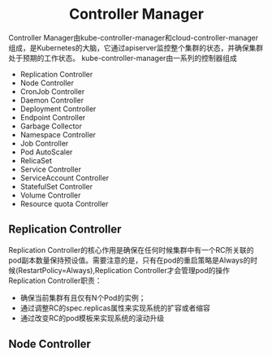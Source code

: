 # <center>Controller Manager
Controller Manager由kube-controller-manager和cloud-controller-manager组成，是Kubernetes的大脑，它通过apiserver监控整个集群的状态，并确保集群处于预期的工作状态。
kube-controller-manager由一系列的控制器组成  
- Replication Controller
- Node Controller
- CronJob Controller
- Daemon Controller
- Deployment Controller
- Endpoint Controller
- Garbage Collector
- Namespace Controller
- Job Controller
- Pod AutoScaler
- RelicaSet
- Service Controller
- ServiceAccount Controller
- StatefulSet Controller
- Volume Controller
- Resource quota Controller
## Replication Controller
Replication Controller的核心作用是确保在任何时候集群中有一个RC所关联的pod副本数量保持预设值。需要注意的是，只有在pod的重启策略是Always的时候(RestartPolicy=Always),Replication Controller才会管理pod的操作  
Replication Controller职责：
- 确保当前集群有且仅有N个Pod的实例；
- 通过调整RC的spec.replicas属性来实现系统的扩容或者缩容
- 通过改变RC的pod模板来实现系统的滚动升级
## Node Controller
